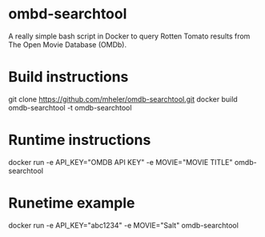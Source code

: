 # ombd-searchtool
A really simple bash script in Docker to query Rotten Tomato results from The Open Movie Database (OMDb).

# Build instructions
git clone https://github.com/mheler/omdb-searchtool.git
docker build omdb-searchtool -t omdb-searchtool

# Runtime instructions
docker run -e API_KEY="OMDB API KEY" -e MOVIE="MOVIE TITLE" omdb-searchtool

# Runetime example
docker run -e API_KEY="abc1234" -e MOVIE="Salt" omdb-searchtool
